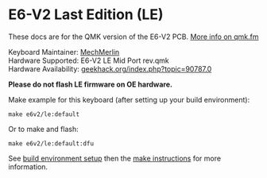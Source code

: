 # E6-V2 Last Edition (LE)

These docs are for the QMK version of the E6-V2 PCB. [More info on qmk.fm](http://qmk.fm/)

Keyboard Maintainer: [MechMerlin](https://github.com/mechmerlin)  
Hardware Supported: E6-V2 LE Mid Port rev.qmk  
Hardware Availability: [geekhack.org/index.php?topic=90787.0](https://geekhack.org/index.php?topic=90787.0)  

**Please do not flash LE firmware on OE hardware.** 

Make example for this keyboard (after setting up your build environment):

    make e6v2/le:default

Or to make and flash:

    make e6v2/le:default:dfu

See [build environment setup](https://docs.qmk.fm/#/getting_started_build_tools) then the [make instructions](https://docs.qmk.fm/#/getting_started_make_guide) for more information.